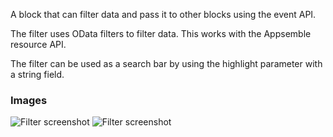 A block that can filter data and pass it to other blocks using the event API.

The filter uses OData filters to filter data. This works with the Appsemble resource API.

The filter can be used as a search bar by using the highlight parameter with a string field.

### Images

![Filter screenshot](https://gitlab.com/appsemble/appsemble/-/raw/0.27.4/config/assets/filter.png)
![Filter screenshot](https://gitlab.com/appsemble/appsemble/-/raw/0.27.4/config/assets/filter-search-bar.png)
